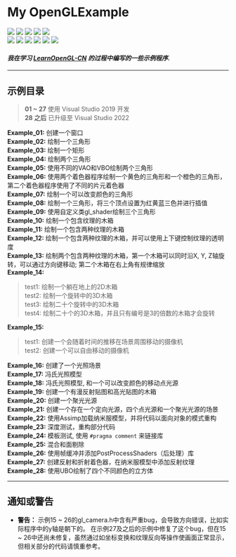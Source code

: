 # My OpenGLExample
![](https://img.shields.io/badge/License-MIT-write.svg)  ![](https://img.shields.io/badge/Language-C++-darkblue.svg)  ![](https://img.shields.io/badge/Language-GLSL-darkblue.svg) ![](https://img.shields.io/badge/IDE-Visual_Studio-purple.svg) ![](https://img.shields.io/badge/API-OpenGL_3.3-blue.svg)  
  [![](https://img.shields.io/badge/UI_Library-Dear_ImGui-orange.svg)](https://github.com/ocornut/imgui)  [![](https://img.shields.io/badge/API_Library-GLAD-yellow.svg)](https://github.com/Dav1dde/glad)  [![](https://img.shields.io/badge/API_Library-GLFW-yellow.svg)](https://www.glfw.org/download.html)  [![](https://img.shields.io/badge/Math_Library-GLM-yellow.svg)](https://glm.g-truc.net/0.9.8/index.html)  [![](https://img.shields.io/badge/Load_Library-stb__image-yellow.svg)](https://github.com/nothings/stb)  [![](https://img.shields.io/badge/Load_Library-Assimp-yellow.svg)](https://github.com/assimp/assimp)

#### *我在学习 [LearnOpenGL-CN](https://learnopengl-cn.github.io/) 的过程中编写的一些示例程序.*

----
## 示例目录
> **01 ~ 27** 使用 Visual Studio 2019 开发   
> **28 之后** 已升级至 Visual Studio 2022

**Example_01:** 创建一个窗口    
**Example_02:** 绘制一个三角形     
**Example_03:** 绘制一个矩形    
**Example_04:** 绘制两个三角形    
**Example_05:** 使用不同的VAO和VBO绘制两个三角形    
**Example_06:** 使用两个着色器程序绘制一个黄色的三角形和一个橙色的三角形，第二个着色器程序使用了不同的片元着色器    
**Example_07:** 绘制一个可以改变颜色的三角形    
**Example_08:** 绘制一个三角形，将三个顶点设置为红黄蓝三色并进行插值    
**Example_09:** 使用自定义类gl_shader绘制三个三角形    
**Example_10:** 绘制一个包含纹理的木箱    
**Example_11:** 绘制一个包含两种纹理的木箱    
**Example_12:** 绘制一个包含两种纹理的木箱，并可以使用上下键控制纹理的透明度    
**Example_13:** 绘制两个包含两种纹理的木箱，第一个木箱可以同时沿X, Y, Z轴旋转，可以通过方向键移动; 第二个木箱在右上角有规律缩放      
**Example_14:** 
>test1: 绘制一个躺在地上的2D木箱    
test2: 绘制一个旋转中的3D木箱    
test3: 绘制二十个旋转中的3D木箱     
test4: 绘制二十个的3D木箱，并且只有编号是3的倍数的木箱才会旋转

**Example_15:** 
>test1: 创建一个会随着时间的推移在场景周围移动的摄像机    
test2: 创建一个可以自由移动的摄像机

**Example_16:** 创建了一个光照场景    
**Example_17:** 冯氏光照模型    
**Example_18:** 冯氏光照模型, 和一个可以改变颜色的移动点光源    
**Example_19:** 创建一个有漫反射贴图和高光贴图的木箱    
**Example_20:** 创建一个聚光光源    
**Example_21:** 创建一个存在一个定向光源，四个点光源和一个聚光光源的场景       
**Example_22:** 使用Assimp加载纳米服模型，并将代码以面向对象的模式重构    
**Example_23:** 深度测试，重构部分代码    
**Example_24:** 模板测试, 使用 ```#pragma comment``` 来链接库    
**Example_25:** 混合和面剔除    
**Example_26:** 使用帧缓冲并添加PostProcessShaders（后处理）库    
**Example_27:** 创建反射和折射着色器，在纳米服模型中添加反射纹理    
**Example_28:** 使用UBO绘制了四个不同颜色的立方体    

----
## 通知或警告
- **警告：** 示例15 ~ 26的gl_camera.h中含有严重bug，会导致方向错误，比如实际程序中的y轴是朝下的。 
在示例27及之后的示例中修复了这个bug，但在15 ~ 26中还尚未修复，虽然通过如坐标变换和纹理反向等操作使画面正常显示，但相关部分的代码请慎重参考。